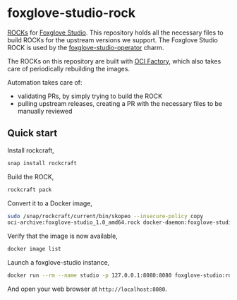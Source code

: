# foxglove-studio-rock

[ROCKs](https://canonical-rockcraft.readthedocs-hosted.com/en/latest/) for [Foxglove Studio](https://foxglove.dev/studio).
This repository holds all the necessary files to build ROCKs for the upstream versions we support. The Foxglove Studio ROCK is used by the [foxglove-studio-operator](https://github.com/ubuntu-robotics/foxglove-k8s-operator) charm.

The ROCKs on this repository are built with [OCI Factory](https://github.com/canonical/oci-factory/), which also takes care of periodically rebuilding the images.

Automation takes care of:

* validating PRs, by simply trying to build the ROCK
* pulling upstream releases, creating a PR with the necessary files to be manually reviewed
<!-- * releasing to GHCR at [ghcr.io/canonical/foxglove-studio:dev](https://ghcr.io/canonical/foxglove-studio:dev), when merging to main, for development purposes. -->

## Quick start

Install rockcraft,

```bash
snap install rockcraft
```

Build the ROCK,

```bash
rockcraft pack
```

Convert it to a Docker image,

```bash
sudo /snap/rockcraft/current/bin/skopeo --insecure-policy copy
oci-archive:foxglove-studio_1.0_amd64.rock docker-daemon:foxglove-studio:rock
```

Verify that the image is now available,

```bash
docker image list
```

Launch a foxglove-studio instance,

```bash
docker run --rm --name studio -p 127.0.0.1:8080:8080 foxglove-studio:rock
```

And open your web browser at `http://localhost:8080`.

<!-- @todo -->
<!-- http://localhost:8080/?ds=remote-file&ds.url= -->